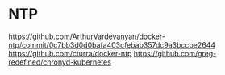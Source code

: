 # NTP

<https://github.com/ArthurVardevanyan/docker-ntp/commit/0c7bb3d0d0bafa403cfebab357dc9a3bccbe2644>
<https://github.com/cturra/docker-ntp>
<https://github.com/greg-redefined/chronyd-kubernetes>
